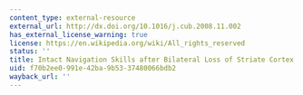 ```yaml
---
content_type: external-resource
external_url: http://dx.doi.org/10.1016/j.cub.2008.11.002
has_external_license_warning: true
license: https://en.wikipedia.org/wiki/All_rights_reserved
status: ''
title: Intact Navigation Skills after Bilateral Loss of Striate Cortex
uid: f70b2ee0-991e-42ba-9b53-37480066bdb2
wayback_url: ''
---
```

